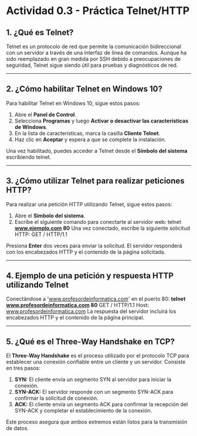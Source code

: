 # Actividad 0.3 - Práctica Telnet/HTTP

## 1. ¿Qué es Telnet?

Telnet es un protocolo de red que permite la comunicación bidireccional con un servidor a través de una interfaz de línea de comandos. Aunque ha sido reemplazado en gran medida por SSH debido a preocupaciones de seguridad, Telnet sigue siendo útil para pruebas y diagnósticos de red.  

---

## 2. ¿Cómo habilitar Telnet en Windows 10?

Para habilitar Telnet en Windows 10, sigue estos pasos:

1. Abre el **Panel de Control**.  
2. Selecciona **Programas** y luego **Activar o desactivar las características de Windows**.  
3. En la lista de características, marca la casilla **Cliente Telnet**.  
4. Haz clic en **Aceptar** y espera a que se complete la instalación.  

Una vez habilitado, puedes acceder a Telnet desde el **Símbolo del sistema** escribiendo telnet.

---

## 3. ¿Cómo utilizar Telnet para realizar peticiones HTTP?

Para realizar una petición HTTP utilizando Telnet, sigue estos pasos:

1. Abre el **Símbolo del sistema**.  
2. Escribe el siguiente comando para conectarte al servidor web: telnet **www.ejemplo.com 80**
Una vez conectado, escribe la siguiente solicitud HTTP:
GET / HTTP/1.1

Presiona **Enter** dos veces para enviar la solicitud.
El servidor responderá con los encabezados HTTP y el contenido de la página solicitada.

---

## 4. Ejemplo de una petición y respuesta HTTP utilizando Telnet

Conectándose a 'www.profesordeinformatica.com' en el puerto 80: **telnet www.profesordeinformatica.com 80**
GET / HTTP/1.1
Host: www.profesordeinformatica.com
La respuesta del servidor incluirá los encabezados HTTP y el contenido de la página principal.

---

## 5. ¿Qué es el Three-Way Handshake en TCP?

El **Three-Way Handshake** es el proceso utilizado por el protocolo TCP para establecer una conexión confiable entre un cliente y un servidor. Consiste en tres pasos:

1. **SYN:** El cliente envía un segmento SYN al servidor para iniciar la conexión.  
2. **SYN-ACK:** El servidor responde con un segmento SYN-ACK para confirmar la solicitud de conexión.  
3. **ACK:** El cliente envía un segmento ACK para confirmar la recepción del SYN-ACK y completar el establecimiento de la conexión.  

Este proceso asegura que ambos extremos están listos para la transmisión de datos.

